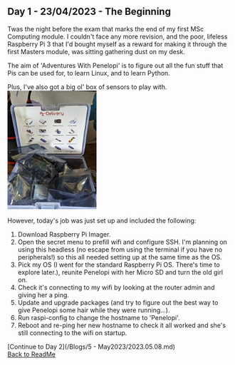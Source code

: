 ## Day 1 - 23/04/2023 - The Beginning
Twas the night before the exam that marks the end of my first MSc Computing module. I couldn't face any more revision, and the poor, lifeless Raspberry Pi 3 that I'd bought myself as a reward for making it through the first Masters module, was sitting gathering dust on my desk. 

The aim of 'Adventures With Penelopi' is to figure out all the fun stuff that Pis can be used for, to learn Linux, and to learn Python. 

Plus, I've also got a big ol' box of sensors to play with. <br>
<img src="/Images/SensorBox.jpg" width="200">

However, today's job was just set up and included the following: 

1. Download Raspberry Pi Imager. 
2. Open the secret menu to prefill wifi and configure SSH. I'm planning on using this headless (no escape from using the terminal if you have no peripherals!) so this all needed setting up at the same time as the OS. 
3. Pick my OS (I went for the standard Raspberry Pi OS. There's time to explore later.), reunite Penelopi with her Micro SD and turn the old girl on. 
4. Check it's connecting to my wifi by looking at the router admin and giving her a ping. 
5. Update and upgrade packages (and try to figure out the best way to give Penelopi some hair while they were running...).
6. Run raspi-config to change the hostname to 'Penelopi'.
7. Reboot and re-ping her new hostname to check it all worked and she's still connecting to the wifi on startup. 


[Continue to Day 2](/Blogs/5 - May2023/2023.05.08.md)  
[Back to ReadMe](/README.md)